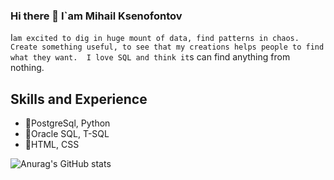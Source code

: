 ### Hi there 👋 I`am Mihail Ksenofontov

I`am excited to dig in huge mount of data, find patterns in chaos. Create something useful, to see that my creations helps people to find what they want. 
I love SQL and think it`s can find anything from nothing.

## Skills and Experience
* 🥇PostgreSql, Python
* 🥈Oracle SQL, T-SQL
* 🥉HTML, CSS

![Anurag's GitHub stats](https://github-readme-stats.vercel.app/api?username=KsenoLv&show_icons=true&theme=transparent)
